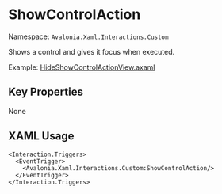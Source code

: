 # ShowControlAction

Namespace: `Avalonia.Xaml.Interactions.Custom`

Shows a control and gives it focus when executed.

Example: [HideShowControlActionView.axaml](samples/BehaviorsTestApplication/Views/Pages/HideShowControlActionView.axaml)

## Key Properties
None

## XAML Usage
```xaml
<Interaction.Triggers>
  <EventTrigger>
    <Avalonia.Xaml.Interactions.Custom:ShowControlAction/>
  </EventTrigger>
</Interaction.Triggers>
```
